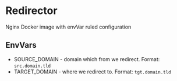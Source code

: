 # Redirector
Nginx Docker image with envVar ruled configuration

## EnvVars
* SOURCE_DOMAIN - domain which from we redirect. Format: `src.domain.tld`
* TARGET_DOMAIN - where we redirect to. Format: `tgt.domain.tld`

